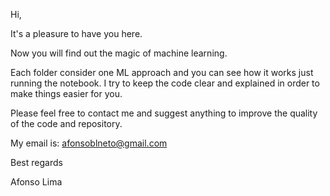 Hi,

It's a pleasure to have you here. 

Now you will find out the magic of machine learning.

Each folder consider one ML approach and you can see how it works just running the notebook. I try to keep the code clear and explained in order to make things easier for you. 

Please feel free to contact me and suggest anything to improve the quality of the code and repository.

My email is: afonsoblneto@gmail.com

Best regards

Afonso Lima
